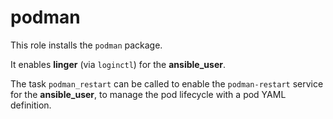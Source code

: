 # podman

This role installs the `podman` package.

It enables **linger** (via `loginctl`) for the **ansible_user**.

The task `podman_restart` can be called to enable the `podman-restart` service for the **ansible_user**,
to manage the pod lifecycle with a pod YAML definition.
